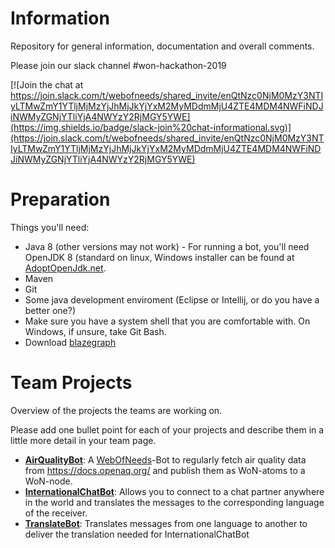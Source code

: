 # Information
Repository for general information, documentation and overall comments.

Please join our slack channel #won-hackathon-2019

[![Join the chat at https://join.slack.com/t/webofneeds/shared_invite/enQtNzc0NjM0MzY3NTIyLTMwZmY1YTljMjMzYjJhMjJkYjYxM2MyMDdmMjU4ZTE4MDM4NWFiNDJiNWMyZGNjYTliYjA4NWYzY2RjMGY5YWE](https://img.shields.io/badge/slack-join%20chat-informational.svg)](https://join.slack.com/t/webofneeds/shared_invite/enQtNzc0NjM0MzY3NTIyLTMwZmY1YTljMjMzYjJhMjJkYjYxM2MyMDdmMjU4ZTE4MDM4NWFiNDJiNWMyZGNjYTliYjA4NWYzY2RjMGY5YWE)

# Preparation
Things you'll need:
* Java 8 (other versions may not work) - For running a bot, you'll need OpenJDK 8 (standard on linux, Windows installer can be found at [AdoptOpenJdk.net](https://adoptopenjdk.net/index.html). 
* Maven
* Git
* Some java development enviroment (Eclipse or Intellij, or do you have a better one?)
* Make sure you have a system shell that you are comfortable with. On Windows, if unsure, take Git Bash.
* Download [blazegraph](https://sourceforge.net/projects/bigdata/files/bigdata/)

# Team Projects
Overview of the projects the teams are working on. 

Please add one bullet point for each of your projects and describe them in a little more detail in your team page.

* [**AirQualityBot**](teams/air-quality-bot.md#airqualitybot-1): A [WebOfNeeds](https://github.com/researchstudio-sat/webofneeds)-Bot to regularly fetch air quality data from https://docs.openaq.org/ and publish them as WoN-atoms to a WoN-node.
* [**InternationalChatBot**](teams/international-chat-bot.md): Allows you to connect to a chat partner anywhere in the world and translates the messages to the corresponding language of the receiver.
* [**TranslateBot**](teams/translatebot.md): Translates messages from one language to another to deliver the translation needed for InternationalChatBot

